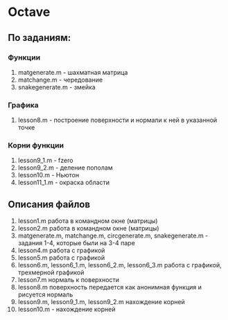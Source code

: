 # Octave
## По заданиям: 
### Функции
1. matgenerate.m - шахматная матрица
2.  matchange.m - чередование
3.  snakegenerate.m - змейка
### Графика
1. lesson8.m - построение поверхности и нормали к ней в указанной точке

### Корни функции
1. lesson9_1.m - fzero
2. lesson9_2.m - деление пополам
3. lesson10.m - Ньютон
4. lesson11_1.m - окраска области



## Описания файлов
1. lesson1.m работа в командном окне (матрицы)
2. lesson2.m работа в командном окне (матрицы)
3. matgenerate.m, matchange.m, circgenerate.m, snakegenerate.m - задания 1-4, которые были на 3-4 паре
4. lesson4.m работа с графикой
5. lesson5.m работа с графикой
6. lesson6.m, lesson6_1.m, lesson6_2.m, lesson6_3.m  работа с графикой, трехмерной графикой
7. lesson7.m нормаль к поверхности
8. lesson8.m поверхность передается как анонимная функция и рисуется нормаль
9. lesson9.m, lesson9_1.m, lesson9_2.m нахождение корней 
10. lesson10.m - нахождение корней
